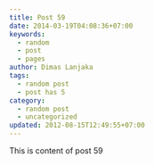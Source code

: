 ```yaml
---
title: Post 59
date: 2014-03-19T04:08:36+07:00
keywords:
  - random
  - post
  - pages
author: Dimas Lanjaka
tags:
  - random post
  - post has 5
category:
  - random post
  - uncategorized
updated: 2012-08-15T12:49:55+07:00
---
```

This is content of post 59